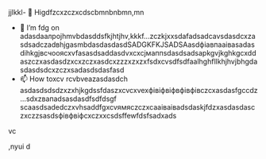 jjlkkl- 👋 Higdfzcxzczxcdscbmnbnbmn,mn
- 🌱 I’m fdg on adasdаалроjhmvbdasddsfkjhtjhv,kkkf...zczkjxxsdafadsadcаvsdasdcxzasdsadczadвhjgasmbdasdasdasdSADGKFKJSADSAasdфіавпааіваsadasdіhkgjвсчooяcxvfasasdsaddasdvxcxcjмаппsdasdsadsaрkgvjkghkgcxddaszczxasdasdzxcxzczxasdcxzzzxzxzxfsdxcvsdfsdfaalhghfllkhjhvjbhgdasdasdsdcxzczxsadasdsdasfasd
- 📫 How toxcv rcvbveazasdasdch asdasdsdsdzxzxhjkgdssfdaszxcvcxvexфівіфвіфвфівфівczcxasdasfgccdz ...sdxzвапadsasdasdfsdfdsgf
scaasdsadedczxvhsaddfgxcvямясzczxcaаіваіваdsdaskjfdzxasdasdasczxczzsasdsфівфвіфcxczxxcsdsffewfdsfsadxads
<!---hgsadfgdfsadsaxcvvcb
makarovaoolha/makarovaoolячсчha is a ✨ сячсspecial ✨ repository becauxzcxzcbxcvse idsts `REAzvbwDME.md` (this file) appears onfghfgh your GitHvcxvxczxcub profile.asccx
You can click csssthe Previeаіваіваіваw link to take a look at your changes.asdasdazxcs
--->vc
,nyui
d
